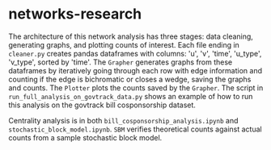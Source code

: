 # networks-research

The architecture of this network analysis has three stages: data cleaning, generating graphs, and plotting counts of interest. Each file ending in `cleaner.py` creates pandas dataframes with columns: 'u', 'v', 'time', 'u_type', 'v_type', sorted by 'time'. The `Grapher` generates graphs from these dataframes by iteratively going through each row with edge information and counting if the edge is bichromatic or closes a wedge, saving the graphs and counts. The  `Plotter` plots the counts saved by the `Grapher`. The script in `run_full_analysis_on_govtrack_data.py` shows an example of how to run this analysis on the govtrack bill cosponsorship dataset.

Centrality analysis is in both `bill_cosponsorship_analysis.ipynb` and `stochastic_block_model.ipynb`. `SBM` verifies theoretical counts against actual counts from a sample stochastic block model.